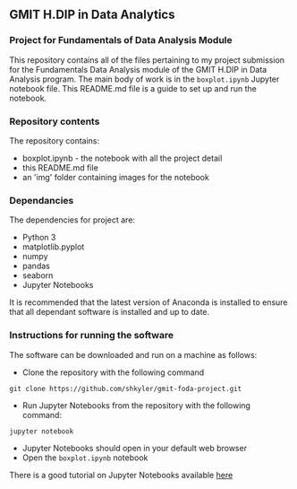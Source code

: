 ## GMIT H.DIP in Data Analytics
### Project for Fundamentals of Data Analysis Module

This repository contains all of the files pertaining to my project submission for the Fundamentals Data Analysis module of the GMIT H.DIP in Data Analysis program. The main body of work is in the `boxplot.ipynb` Jupyter notebook file. This README.md file is a guide to set up and run the notebook.

### Repository contents

The repository contains:
* boxplot.ipynb - the notebook with all the project detail
* this README.md file
* an 'img' folder containing images for the notebook

### Dependancies

The dependencies for project are:
* Python 3
* matplotlib.pyplot
* numpy
* pandas
* seaborn
* Jupyter Notebooks

It is recommended that the latest version of Anaconda is installed to ensure that all dependant software is installed and up to date.

### Instructions for running the software

The software can be downloaded and run on a machine as follows:

* Clone the repository with the following command
```
git clone https://github.com/shkyler/gmit-foda-project.git
```
* Run Jupyter Notebooks from the repository with the following command:
```
jupyter notebook
```
* Jupyter Notebooks should open in your default web browser
* Open the `boxplot.ipynb` notebook

There is a good tutorial on Jupyter Notebooks available [here](https://www.dataquest.io/blog/jupyter-notebook-tutorial/)
